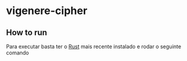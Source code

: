 # vigenere-cipher
## How to run
Para executar basta ter o [Rust](https://www.rust-lang.org/tools/install) mais recente instalado e rodar o seguinte comando
``````